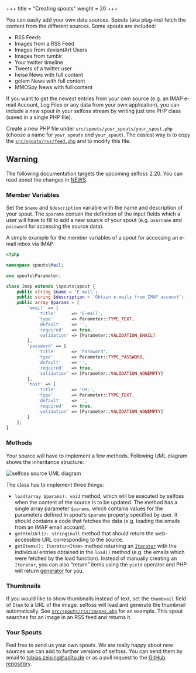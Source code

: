 +++
title = "Creating spouts"
weight = 20
+++

You can easily add your own data sources. Spouts (aka plug-ins) fetch the content from the different sources. Some spouts are included:

* RSS Feeds
* Images from a RSS Feed
* Images from deviantArt Users
* Images from tumblr
* Your twitter timeline
* Tweets of a twitter user
* heise News with full content
* golem News with full content
* MMOSpy News with full content

If you want to get the newest entries from your own source (e.g. an IMAP e-mail Account, Log Files or any data from your own application), you can include a new spout in your selfoss stream by writing just one PHP class (saved in a single PHP file).

Create a new PHP file under `src/spouts/your_spouts/your_spout.php` (choose a name for `your_spouts` and `your_spout`). The easiest way is to copy the [`src/spouts/rss/feed.php`](https://github.com/fossar/selfoss/blob/master/src/spouts/rss/feed.php) and to modify this file.

<div class="admonition warning">

## Warning

The following documentation targets the upcoming selfoss 2.20. You can read about the changes in [NEWS](https://github.com/fossar/selfoss/blob/master/NEWS.md#customization-changes).

</div>

### Member Variables
Set the `$name` and `$description` variable with the name and description of your spout. The `$params` contain the definition of the input fields which a user will have to fill to add a new source of your spout (e.g. `username` and `password` for accessing the source data).

A simple example for the member variables of a spout for accessing an e-mail inbox via IMAP:

```php
<?php

namespace spouts\Mail;

use spouts\Parameter;

class Imap extends \spouts\spout {
    public string $name = 'E-mail';
    public string $description = 'Obtain e-mails from IMAP account';
    public array $params = [
        'email' => [
            'title'      => 'E-mail',
            'type'       => Parameter::TYPE_TEXT,
            'default'    => '',
            'required'   => true,
            'validation' => [Parameter::VALIDATION_EMAIL]
        ],
        'password' => [
            'title'      => 'Password',
            'type'       => Parameter::TYPE_PASSWORD,
            'default'    => '',
            'required'   => true,
            'validation' => [Parameter::VALIDATION_NONEMPTY]
        ],
        'host' => [
            'title'      => 'URL',
            'type'       => Parameter::TYPE_TEXT,
            'default'    => '',
            'required'   => true,
            'validation' => [Parameter::VALIDATION_NONEMPTY]
        ]
    ];
}
```

### Methods

Your source will have to implement a few methods. Following UML diagram shows the inheritance structure:

![selfoss source UML diagram](uml.svg)

The class has to implement three things:

* `load(array $params): void` method, which will be executed by selfoss when the content of the source is to be updated. The method has a single array parameter `$params`, which contains values for the parameters defined in spout’s `$params` property specified by user. It should contains a code that fetches the data (e.g. loading the emails from an IMAP email account).
* `getHtmlUrl(): string|null` method that should return the web-accessible URL corresponding to the source.
* `getItems(): Iterator<Item>` method returning an [`Iterator`](https://www.php.net/manual/en/class.iterator.php) with the individual entries obtained in the `load()` method (e.g. the emails which were fetched by the load function). Instead of manually creating an `Iterator`, you can also “return” items using the `yield` operator and PHP will return [generator](https://www.php.net/manual/en/language.generators.overview.php) for you.

### Thumbnails

If you would like to show thumbnails instead of text, set the `thumbnail` field of `Item` to a URL of the image. selfoss will load and generate the thumbnail automatically. See [`src/spouts/rss/images.php`](https://github.com/fossar/selfoss/blob/master/src/spouts/rss/images.php) for an example. This spout searches for an image in an RSS feed and returns it.

### Your Spouts

Feel free to send us your own spouts. We are really happy about new sources we can add to further versions of selfoss. You can send them by email to [tobias.zeising@aditu.de](mailto:tobias.zeising@aditu.de) or as a pull request to the [GitHub repository](https://github.com/fossar/selfoss).

